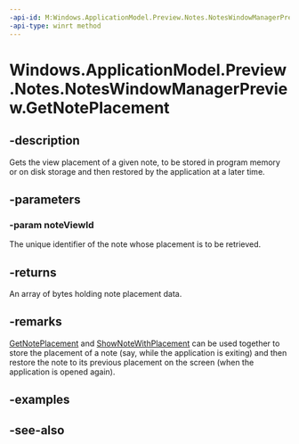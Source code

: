 ```yaml
---
-api-id: M:Windows.ApplicationModel.Preview.Notes.NotesWindowManagerPreview.GetNotePlacement(System.Int32)
-api-type: winrt method
---
```


<!-- Method syntax
public Windows.Storage.Streams.IBuffer GetNotePlacement(System.Int32 noteViewId)
-->

# Windows.ApplicationModel.Preview.Notes.NotesWindowManagerPreview.GetNotePlacement

## -description
Gets the view placement of a given note, to be stored in program memory or on disk storage and then restored by the application at a later time.

## -parameters
### -param noteViewId
The unique identifier of the note whose placement is to be retrieved.

## -returns
An array of bytes holding note placement data.

## -remarks
[GetNotePlacement](noteswindowmanagerpreview_getnoteplacement_639894587.md) and [ShowNoteWithPlacement](/uwp/api/windows.applicationmodel.preview.notes.noteswindowmanagerpreview.shownotewithplacement) can be used together to store the placement of a note (say, while the application is exiting) and then restore the note to its previous placement on the screen (when the application is opened again).

## -examples

## -see-also
